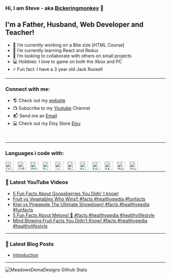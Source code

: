 ### Hi, I am Steve - aka [Bickeringmonkey] 👋

## I'm a Father, Husband, Web Developer and Teacher!
- 🔭 I’m currently working on a Bite size [HTML Course]
- 🌱 I’m currently learning React and Redux
- 👯 I’m looking to collaborate with others on small projects
- 💻 Hobbies: I love to game on both the Xbox and PC
- ⚡ Fun fact: I have a 3 year old Jack Russell

---

### Connect with me:

- 🌎 Check out my [website]
- 📺 Subscribe to my [Youtube] Channel
- 📬 Send me an [Email]
- 💻 Check out my Etsy Store [Etsy]

<br />

---
### Languages i code with:

<img align="left" alt="Visual Studio Code" width="26px" src="https://cdn.jsdelivr.net/gh/devicons/devicon/icons/vscode/vscode-original.svg" style="padding-right:10px;" />
<img align="left" alt="HTML5" width="26px" src="https://cdn.jsdelivr.net/gh/devicons/devicon/icons/html5/html5-original.svg" style="padding-right:10px;" />
<img align="left" alt="CSS3" width="26px" src="https://cdn.jsdelivr.net/gh/devicons/devicon/icons/css3/css3-original.svg" style="padding-right:10px;" />
<img align="left" alt="Sass" width="26px" src="https://cdn.jsdelivr.net/gh/devicons/devicon/icons/sass/sass-original.svg" style="padding-right:10px;" />
<img align="left" alt="JavaScript" width="26px" src="https://cdn.jsdelivr.net/gh/devicons/devicon/icons/javascript/javascript-original.svg" style="padding-right:10px;" />
<img align="left" alt="React" width="26px" src="https://cdn.jsdelivr.net/gh/devicons/devicon/icons/react/react-original.svg" style="padding-right:10px;" />
<img align="left" alt="Node.js" width="26px" src="https://cdn.jsdelivr.net/gh/devicons/devicon/icons/nodejs/nodejs-original.svg" style="padding-right:10px;" />
<img align="left" alt="MongoDB" width="26px" src="https://cdn.jsdelivr.net/gh/devicons/devicon/icons/mongodb/mongodb-original.svg" style="padding-right:10px;" />
<img align="left" alt="MySQL" width="26px" src="https://cdn.jsdelivr.net/gh/devicons/devicon/icons/mysql/mysql-original.svg" style="padding-right:10px;" />
<img align="left" alt="Git" width="26px" src="https://cdn.jsdelivr.net/gh/devicons/devicon/icons/git/git-original.svg" style="padding-right:10px;" />
<img align="left" alt="GitHub" width="26px" src="https://user-images.githubusercontent.com/3369400/139448065-39a229ba-4b06-434b-bc67-616e2ed80c8f.png" style="padding-right:10px;" />

<br />

---

### 🎥 Latest YouTube Videos
<!-- YOUTUBE:START -->
- [5 Fun Facts About Gooseberries You Didn&#39; t know!](https://www.youtube.com/watch?v=eNXib_KkgdI)
- [Fruit vs Vegetables  Who Wins!! #facts #healthypedia #funfacts](https://www.youtube.com/watch?v=beT_OmN57-E)
- [Kiwi vs Pineapple  The Ultimate Showdown! #facts #healthypedia #funfacts](https://www.youtube.com/watch?v=3IGp3F5Dy04)
- [5 Fun Facts About Melons! 🍉  #facts #healthypedia #healthylifestyle](https://www.youtube.com/watch?v=K0ktEF1bfBE)
- [Mind Blowing Fruit Facts You Didn&#39;t Know! #facts #healthypedia #healthylifestyle](https://www.youtube.com/watch?v=LZtYGhL6FG4)
<!-- YOUTUBE:END -->
---

### 📗 Latest Blog Posts
<!-- BLOG-POST-LIST:START -->
- [Introduction](https://dev.to/bickeringmonkey/introduction-4k34)
<!-- BLOG-POST-LIST:END -->

---

<img align="left" alt="MeadowsDemaDesigns Github Stats" src="https://github-readme-stats.vercel.app/api?username=Bickeringmonkey&show_icons=true&hide_border=true&theme=chartreuse-dark" />


[website]: https://meadowsdemadesigns.com
[Github]: https://github.com/Bickeringmonkey
[Bickeringmonkey]: https://github.com/Bickeringmonkey
[Youtube]:https://www.youtube.com/channel/UCkljIdFzQ022T0n2-SSejPQ
[Email]: mailto:steve@meadowsdemadesigns.com
[Etsy]: https://www.etsy.com/uk/shop/MeadowsDemaDesigns?

